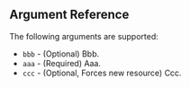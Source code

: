 ## Argument Reference

The following arguments are supported:

* `bbb` - (Optional) Bbb.
* `aaa` - (Required) Aaa.
* `ccc` - (Optional, Forces new resource) Ccc.
